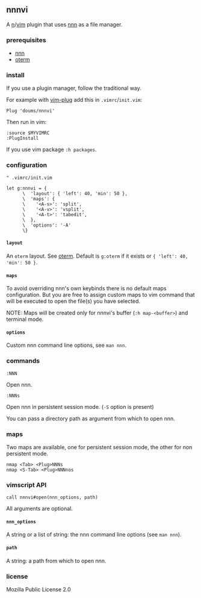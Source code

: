 ## nnnvi

A [n](https://neovim.io/)/[vim](https://www.vim.org/) plugin that uses [nnn](https://github.com/jarun/nnn) as a file manager.

### prerequisites
- [nnn](https://github.com/jarun/nnn)
- [oterm](https://github.com/doums/oterm)

### install

If you use a plugin manager, follow the traditional way.

For example with [vim-plug](https://github.com/junegunn/vim-plug) add this in `.vimrc`/`init.vim`:
```
Plug 'doums/nnnvi'
```

Then run in vim:
```
:source $MYVIMRC
:PlugInstall
```
If you use vim package `:h packages`.

### configuration

```
" .vimrc/init.vim

let g:nnnvi = {
      \  'layout': { 'left': 40, 'min': 50 },
      \  'maps': {
      \    '<A-s>': 'split',
      \    '<A-v>': 'vsplit',
      \    '<A-t>': 'tabedit',
      \  },
      \  'options': '-A'
      \}
```

#### `layout`
An `oterm` layout. See [oterm](https://github.com/doums/oterm). Default is `g:oterm` if it exists or `{ 'left': 40, 'min': 50 }`.

#### `maps`
To avoid overriding nnn's own keybinds there is no default maps configuration. But you are free to assign custom maps to vim command that will be executed to open the file(s) you have selected.

NOTE: Maps will be created only for nnnvi's buffer (`:h map-<buffer>`) and terminal mode.

#### `options`
Custom nnn command line options, see `man nnn`.

### commands

```
:NNN
```
Open nnn.

```
:NNNs
```
Open nnn in persistent session mode. (`-S` option is present)

You can pass a directory path as argument from which to open nnn.

### maps
Two maps are available, one for persistent session mode, the other for non persistent mode.
```
nmap <Tab> <Plug>NNNs
nmap <S-Tab> <Plug>NNNnos
```

### vimscript API
```
call nnnvi#open(nnn_options, path)
```
All arguments are optional.

#### `nnn_options`
A string or a list of string: the nnn command line options (see `man nnn`).

#### `path`
A string: a path from which to open nnn.

### license
Mozilla Public License 2.0

